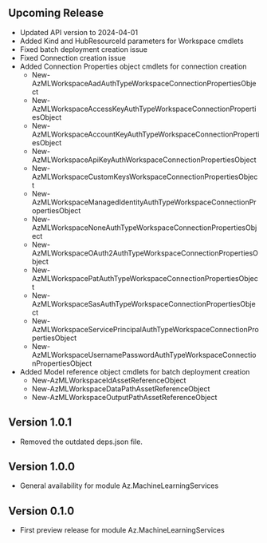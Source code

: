 <!--
    Please leave this section at the top of the change log.

    Changes for the upcoming release should go under the section titled "Upcoming Release", and should adhere to the following format:

    ## Upcoming Release
    * Overview of change #1
        - Additional information about change #1
    * Overview of change #2
        - Additional information about change #2
        - Additional information about change #2
    * Overview of change #3
    * Overview of change #4
        - Additional information about change #4

    ## YYYY.MM.DD - Version X.Y.Z (Previous Release)
    * Overview of change #1
        - Additional information about change #1
-->
## Upcoming Release
* Updated API version to 2024-04-01
* Added Kind and HubResourceId parameters for Workspace cmdlets
* Fixed batch deployment creation issue
* Fixed Connection creation issue
* Added Connection Properties object cmdlets for connection creation
    - New-AzMLWorkspaceAadAuthTypeWorkspaceConnectionPropertiesObject
    - New-AzMLWorkspaceAccessKeyAuthTypeWorkspaceConnectionPropertiesObject
    - New-AzMLWorkspaceAccountKeyAuthTypeWorkspaceConnectionPropertiesObject
    - New-AzMLWorkspaceApiKeyAuthWorkspaceConnectionPropertiesObject
    - New-AzMLWorkspaceCustomKeysWorkspaceConnectionPropertiesObject
    - New-AzMLWorkspaceManagedIdentityAuthTypeWorkspaceConnectionPropertiesObject
    - New-AzMLWorkspaceNoneAuthTypeWorkspaceConnectionPropertiesObject
    - New-AzMLWorkspaceOAuth2AuthTypeWorkspaceConnectionPropertiesObject
    - New-AzMLWorkspacePatAuthTypeWorkspaceConnectionPropertiesObject
    - New-AzMLWorkspaceSasAuthTypeWorkspaceConnectionPropertiesObject
    - New-AzMLWorkspaceServicePrincipalAuthTypeWorkspaceConnectionPropertiesObject
    - New-AzMLWorkspaceUsernamePasswordAuthTypeWorkspaceConnectionPropertiesObject
* Added Model reference object cmdlets for batch deployment creation
    - New-AzMLWorkspaceIdAssetReferenceObject
    - New-AzMLWorkspaceDataPathAssetReferenceObject
    - New-AzMLWorkspaceOutputPathAssetReferenceObject

## Version 1.0.1
* Removed the outdated deps.json file.

## Version 1.0.0
* General availability for module Az.MachineLearningServices

## Version 0.1.0
* First preview release for module Az.MachineLearningServices


